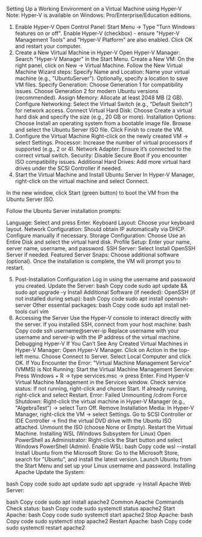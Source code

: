 Setting Up a Working Environment on a Virtual Machine using Hyper-V
Note: Hyper-V is available on Windows: Pro/Enterprise/Education editions.

1. Enable Hyper-V
Open Control Panel:
Start Menu → Type "Turn Windows features on or off".
Enable Hyper-V (checkbox) - ensure "Hyper-V Management Tools" and "Hyper-V Platform" are also enabled.
Click OK and restart your computer.
2. Create a New Virtual Machine in Hyper-V
Open Hyper-V Manager:
Search "Hyper-V Manager" in the Start Menu.
Create a New VM:
On the right panel, click on New → Virtual Machine.
Follow the New Virtual Machine Wizard steps:
Specify Name and Location:
Name your virtual machine (e.g., "UbuntuServer").
Optionally, specify a location to save VM files.
Specify Generation:
Choose Generation 1 for compatibility issues.
Choose Generation 2 for modern Ubuntu versions (recommended).
Assign Memory:
Allocate at least 2048 MB (2 GB).
Configure Networking:
Select the Virtual Switch (e.g., “Default Switch”) for network access.
Connect Virtual Hard Disk:
Choose Create a virtual hard disk and specify the size (e.g., 20 GB or more).
Installation Options:
Choose Install an operating system from a bootable image file.
Browse and select the Ubuntu Server ISO file.
Click Finish to create the VM.
3. Configure the Virtual Machine
Right-click on the newly created VM → select Settings.
Processor: Increase the number of virtual processors if supported (e.g., 2 or 4).
Network Adapter: Ensure it’s connected to the correct virtual switch.
Security: Disable Secure Boot if you encounter ISO compatibility issues.
Additional Hard Drives: Add more virtual hard drives under the SCSI Controller if needed.
4. Start the Virtual Machine and Install Ubuntu Server
In Hyper-V Manager, right-click on the virtual machine and select Connect.

In the new window, click Start (green button) to boot the VM from the Ubuntu Server ISO.

Follow the Ubuntu Server installation prompts:

Language: Select and press Enter.
Keyboard Layout: Choose your keyboard layout.
Network Configuration: Should obtain IP automatically via DHCP. Configure manually if necessary.
Storage Configuration: Choose Use an Entire Disk and select the virtual hard disk.
Profile Setup: Enter your name, server name, username, and password.
SSH Server: Select Install OpenSSH Server if needed.
Featured Server Snaps: Choose additional software (optional).
Once the installation is complete, the VM will prompt you to restart.

5. Post-Installation Configuration
Log in using the username and password you created.
Update the Server:
bash
Copy code
sudo apt update && sudo apt upgrade -y
Install Additional Software (if needed):
OpenSSH (if not installed during setup):
bash
Copy code
sudo apt install openssh-server
Other essential packages:
bash
Copy code
sudo apt install net-tools curl vim
6. Accessing the Server
Use the Hyper-V console to interact directly with the server.
If you installed SSH, connect from your host machine:
bash
Copy code
ssh username@server-ip
Replace username with your username and server-ip with the IP address of the virtual machine.
Debugging Hyper-V
If You Can't See Any Created Virtual Machines in Hyper-V Manager:
Open Hyper-V Manager.
Click on Action in the top-left menu.
Choose Connect to Server.
Select Local Computer and click OK.
If You Encounter the Error: "Virtual Machine Management Service" (VMMS) is Not Running:
Start the Virtual Machine Management Service:
Press Windows + R → type services.msc → press Enter.
Find Hyper-V Virtual Machine Management in the Services window.
Check service status:
If not running, right-click and choose Start.
If already running, right-click and select Restart.
Error: Failed Unmounting /cdrom
Force Shutdown:
Right-click the virtual machine in Hyper-V Manager (e.g., "AlgebraTest") → select Turn Off.
Remove Installation Media:
In Hyper-V Manager, right-click the VM → select Settings.
Go to SCSI Controller or IDE Controller → find the virtual DVD drive with the Ubuntu ISO attached.
Unmount the ISO (choose None or Empty).
Restart the Virtual Machine.
Installing WSL (Windows Subsystem for Linux)
Open PowerShell as Administrator:
Right-click the Start button and select Windows PowerShell (Admin).
Enable WSL:
bash
Copy code
wsl --install
Install Ubuntu from the Microsoft Store:
Go to the Microsoft Store, search for "Ubuntu", and install the latest version.
Launch Ubuntu from the Start Menu and set up your Linux username and password.
Installing Apache
Update the System:

bash
Copy code
sudo apt update
sudo apt upgrade -y
Install Apache Web Server:

bash
Copy code
sudo apt install apache2
Common Apache Commands
Check status:
bash
Copy code
sudo systemctl status apache2
Start Apache:
bash
Copy code
sudo systemctl start apache2
Stop Apache:
bash
Copy code
sudo systemctl stop apache2
Restart Apache:
bash
Copy code
sudo systemctl restart apache2